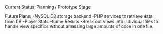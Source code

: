 Current Status: Planning / Prototype Stage

Future Plans:
    -MySQL DB storage backend
    -PHP services to retrieve data from DB
    -Player Stats
    -Game Results
    -Break out views into individual files to handle view specifics without
    amassing large amounts of code in one file.

